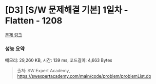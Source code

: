 # [D3] [S/W 문제해결 기본] 1일차 - Flatten - 1208 

[문제 링크](https://swexpertacademy.com/main/code/problem/problemDetail.do?contestProbId=AV139KOaABgCFAYh) 

### 성능 요약

메모리: 29,260 KB, 시간: 139 ms, 코드길이: 4,663 Bytes



> 출처: SW Expert Academy, https://swexpertacademy.com/main/code/problem/problemList.do